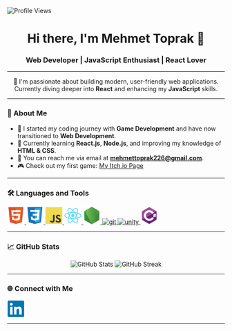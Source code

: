 ![Profile Views](https://komarev.com/ghpvc/?username=your-github-mehmeettoprakk&label=PROFILE+VIEWS&color=blue)

<h1 align="center">Hi there, I'm Mehmet Toprak 👋</h1>
<h3 align="center">Web Developer | JavaScript Enthusiast | React Lover</h3>

---

<p align="center">
🌟 I'm passionate about building modern, user-friendly web applications. Currently diving deeper into <b>React</b> and enhancing my <b>JavaScript</b> skills.
</p>

---

### 🚀 About Me
- 🔭 I started my coding journey with **Game Development** and have now transitioned to **Web Development**.
- 🌱 Currently learning **React.js**, **Node.js**, and improving my knowledge of **HTML & CSS**.
- 💌 You can reach me via email at **mehmettoprak226@gmail.com**.
- 🎮 Check out my first game: [My Itch.io Page](https://toprak-mehmeet.itch.io)

---

### 🛠️ Languages and Tools
<p align="left">
  <a href="https://www.w3schools.com/html/" target="_blank" rel="noreferrer">
    <img src="https://raw.githubusercontent.com/devicons/devicon/master/icons/html5/html5-original.svg" alt="html5" width="40" height="40"/>
  </a>
  <a href="https://www.w3schools.com/css/" target="_blank" rel="noreferrer">
    <img src="https://raw.githubusercontent.com/devicons/devicon/master/icons/css3/css3-original.svg" alt="css3" width="40" height="40"/>
  </a>
  <a href="https://www.javascript.com/" target="_blank" rel="noreferrer">
    <img src="https://raw.githubusercontent.com/devicons/devicon/master/icons/javascript/javascript-original.svg" alt="javascript" width="40" height="40"/>
  </a>
  <a href="https://reactjs.org/" target="_blank" rel="noreferrer">
    <img src="https://raw.githubusercontent.com/devicons/devicon/master/icons/react/react-original.svg" alt="react" width="40" height="40"/>
  </a>
  <a href="https://nodejs.org/" target="_blank" rel="noreferrer">
    <img src="https://raw.githubusercontent.com/devicons/devicon/master/icons/nodejs/nodejs-original.svg" alt="nodejs" width="40" height="40"/>
  </a>
  <a href="https://git-scm.com/" target="_blank" rel="noreferrer">
    <img src="https://www.vectorlogo.zone/logos/git-scm/git-scm-icon.svg" alt="git" width="40" height="40"/>
  </a>
  <a href="https://www.unity.com/" target="_blank" rel="noreferrer">
    <img src="https://www.vectorlogo.zone/logos/unity3d/unity3d-icon.svg" alt="unity" width="40" height="40"/>
  </a>
  <a href="https://learn.microsoft.com/en-us/dotnet/csharp/" target="_blank" rel="noreferrer">
    <img src="https://raw.githubusercontent.com/devicons/devicon/master/icons/csharp/csharp-original.svg" alt="csharp" width="40" height="40"/>
  </a>
</p>

---

### 📈 GitHub Stats
<p align="center">
  <img src="https://github-readme-stats.vercel.app/api?username=mehmeettoprakk&show_icons=true&theme=radical" alt="GitHub Stats" width="450"/>
  <img src="https://github-readme-streak-stats.herokuapp.com/?user=mehmeettoprakk&theme=radical" alt="GitHub Streak" width="450"/>
</p>

---

### 🌐 Connect with Me
<p align="left">
  <a href="https://www.linkedin.com/in/mehmeettoprakk/" target="blank">
    <img align="center" src="https://raw.githubusercontent.com/devicons/devicon/master/icons/linkedin/linkedin-original.svg" alt="LinkedIn Profile" height="40" width="40" />
  </a>
</p>

---


